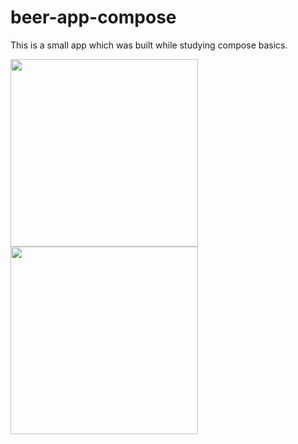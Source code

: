 # beer-app-compose
This is a small app which was built while studying compose basics.
<p float="left">
  <img src="https://user-images.githubusercontent.com/17102131/162934029-ab690416-6663-4150-8bb3-0d85d132091d.png" width="300" />
  <img src="https://user-images.githubusercontent.com/17102131/162934645-3fdfe04d-064c-4a9a-bdb6-cec79a0859fd.png" width="300" /> 
</p>
